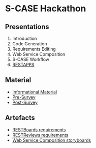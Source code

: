 # S-CASE Hackathon

## Presentations

1. Introduction
2. Code Generation
3. Requirements Editing
4. Web Service Composition
5. S-CASE Workflow
6. [RESTAPPS](https://github.com/s-case/s-case.github.io/blob/master/events/hackathon/RESTApps%20-%20RESTBOARDS%20and%20RESTREVIEWS.pdf)

## Material

 - [Informational Material](https://docs.google.com/document/d/1JNJA8a_8T1GLz22XUSK4GTtaP9PGxRPdy_YzSE9P91Y/edit?usp=sharing)
 - [Pre-Survey](http://goo.gl/forms/Uo3ew6JJtwXfBMEx2)
 - [Post-Survey](http://goo.gl/forms/k29ATu2dIWzCDsU43)

## Artefacts

- [RESTBoards requirements](https://github.com/s-case/s-case.github.io/blob/master/events/hackathon/RESTBoards.rqs)
- [RESTReviews requirements](https://github.com/s-case/s-case.github.io/blob/master/events/hackathon/RESTReviews.rqs)
- [Web Service Composition storyboards](https://github.com/s-case/s-case.github.io/tree/master/events/hackathon/WSC)

